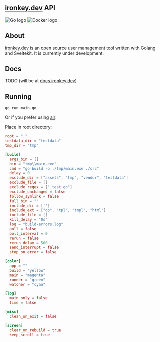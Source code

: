 ## [ironkey.dev](Ironkey.dev) API

<div style="display: flex;">
    <img src="https://img.shields.io/badge/go-%2300ADD8.svg?style=for-the-badge&logo=go&logoColor=white" alt="Go logo">
    &nbsp;
    <img src="https://img.shields.io/badge/docker-%230db7ed.svg?style=for-the-badge&logo=docker&logoColor=white" alt="Docker logo">
</div>


## About

[ironkey.dev](https://ironkey.dev) is an open source user management tool written with Golang and Sveltekit. It is currently under development.

## Docs

TODO (will be at [docs.ironkey.dev](https://docs.ironkey.dev))

## Running

`go run main.go`

Or if you prefer using [air](https://github.com/cosmtrek/air):

Place in root directory:

```toml
root = "."
testdata_dir = "testdata"
tmp_dir = "tmp"

[build]
  args_bin = []
  bin = "tmp\\main.exe"
  cmd = "go build -o ./tmp/main.exe ./src"
  delay = 0
  exclude_dir = ["assets", "tmp", "vendor", "testdata"]
  exclude_file = []
  exclude_regex = ["_test.go"]
  exclude_unchanged = false
  follow_symlink = false
  full_bin = ""
  include_dir = ['']
  include_ext = ["go", "tpl", "tmpl", "html"]
  include_file = []
  kill_delay = "0s"
  log = "build-errors.log"
  poll = false
  poll_interval = 0
  rerun = false
  rerun_delay = 500
  send_interrupt = false
  stop_on_error = false

[color]
  app = ""
  build = "yellow"
  main = "magenta"
  runner = "green"
  watcher = "cyan"

[log]
  main_only = false
  time = false

[misc]
  clean_on_exit = false

[screen]
  clear_on_rebuild = true
  keep_scroll = true

```